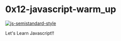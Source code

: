# 0x12-javascript-warm_up

[![js-semistandard-style](https://raw.githubusercontent.com/standard/semistandard/master/badge.svg)](https://github.com/standard/semistandard)

Let's Learn Javascript!!
